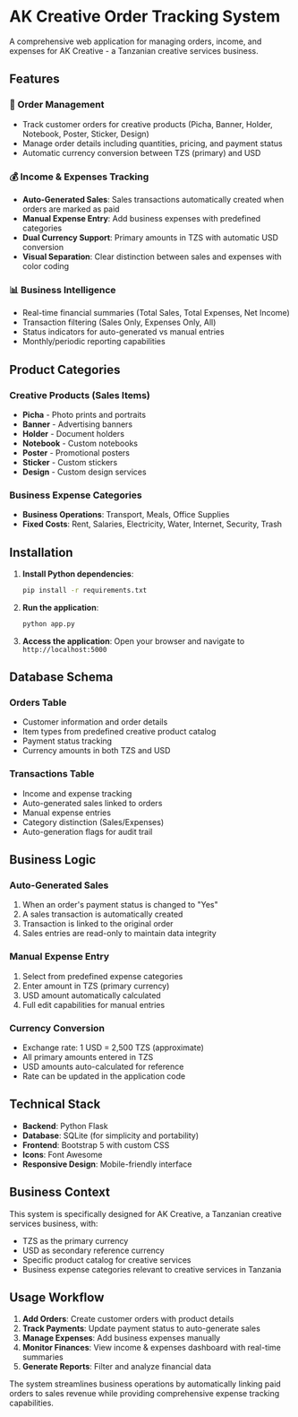 # AK Creative Order Tracking System

A comprehensive web application for managing orders, income, and expenses for AK Creative - a Tanzanian creative services business.

## Features

### 🛒 Order Management
- Track customer orders for creative products (Picha, Banner, Holder, Notebook, Poster, Sticker, Design)
- Manage order details including quantities, pricing, and payment status
- Automatic currency conversion between TZS (primary) and USD

### 💰 Income & Expenses Tracking
- **Auto-Generated Sales**: Sales transactions automatically created when orders are marked as paid
- **Manual Expense Entry**: Add business expenses with predefined categories
- **Dual Currency Support**: Primary amounts in TZS with automatic USD conversion
- **Visual Separation**: Clear distinction between sales and expenses with color coding

### 📊 Business Intelligence
- Real-time financial summaries (Total Sales, Total Expenses, Net Income)
- Transaction filtering (Sales Only, Expenses Only, All)
- Status indicators for auto-generated vs manual entries
- Monthly/periodic reporting capabilities

## Product Categories

### Creative Products (Sales Items)
- **Picha** - Photo prints and portraits
- **Banner** - Advertising banners
- **Holder** - Document holders
- **Notebook** - Custom notebooks
- **Poster** - Promotional posters
- **Sticker** - Custom stickers
- **Design** - Custom design services

### Business Expense Categories
- **Business Operations**: Transport, Meals, Office Supplies
- **Fixed Costs**: Rent, Salaries, Electricity, Water, Internet, Security, Trash

## Installation

1. **Install Python dependencies**:
   ```bash
   pip install -r requirements.txt
   ```

2. **Run the application**:
   ```bash
   python app.py
   ```

3. **Access the application**:
   Open your browser and navigate to `http://localhost:5000`

## Database Schema

### Orders Table
- Customer information and order details
- Item types from predefined creative product catalog
- Payment status tracking
- Currency amounts in both TZS and USD

### Transactions Table
- Income and expense tracking
- Auto-generated sales linked to orders
- Manual expense entries
- Category distinction (Sales/Expenses)
- Auto-generation flags for audit trail

## Business Logic

### Auto-Generated Sales
1. When an order's payment status is changed to "Yes"
2. A sales transaction is automatically created
3. Transaction is linked to the original order
4. Sales entries are read-only to maintain data integrity

### Manual Expense Entry
1. Select from predefined expense categories
2. Enter amount in TZS (primary currency)
3. USD amount automatically calculated
4. Full edit capabilities for manual entries

### Currency Conversion
- Exchange rate: 1 USD = 2,500 TZS (approximate)
- All primary amounts entered in TZS
- USD amounts auto-calculated for reference
- Rate can be updated in the application code

## Technical Stack

- **Backend**: Python Flask
- **Database**: SQLite (for simplicity and portability)
- **Frontend**: Bootstrap 5 with custom CSS
- **Icons**: Font Awesome
- **Responsive Design**: Mobile-friendly interface

## Business Context

This system is specifically designed for AK Creative, a Tanzanian creative services business, with:
- TZS as the primary currency
- USD as secondary reference currency
- Specific product catalog for creative services
- Business expense categories relevant to creative services in Tanzania

## Usage Workflow

1. **Add Orders**: Create customer orders with product details
2. **Track Payments**: Update payment status to auto-generate sales
3. **Manage Expenses**: Add business expenses manually
4. **Monitor Finances**: View income & expenses dashboard with real-time summaries
5. **Generate Reports**: Filter and analyze financial data

The system streamlines business operations by automatically linking paid orders to sales revenue while providing comprehensive expense tracking capabilities.